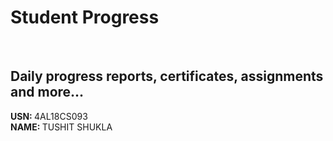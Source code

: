 # Student Progress
<br>

## Daily progress reports, certificates, assignments and more...

<b> USN: </b> 4AL18CS093  <br>
<b> NAME: </b>  TUSHIT SHUKLA
